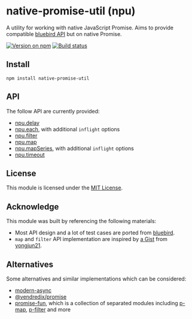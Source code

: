 # native-promise-util (npu)
A utility for working with native JavaScript Promise. Aims to provide compatible
[bluebird API] but on native Promise.

[![Version on npm]][native-promise-util]
[![Build status]][Build workflow]


## Install
```
npm install native-promise-util
```


## API
The follow API are currently provided:
- [npu.delay](./doc/delay.md)
- [npu.each](./doc/each.md), with additional `inflight` options
- [npu.filter](./doc/filter.md)
- [npu.map](./doc/map.md)
- [npu.mapSeries](./doc/map-series.md), with additional `inflight` options
- [npu.timeout](./doc/timeout.md)


## License
This module is licensed under the [MIT License](./LICENSE).


## Acknowledge
This module was built by referencing the following materials:
- Most API design and a lot of test cases are ported from [bluebird].
- `map` and `filter` API implementation are inspired by [a Gist][1] from [yongjun21].


## Alternatives
Some alternatives and similar implementations which can be considered:
- [modern-async]
- [@vendredix/promise]
- [promise-fun], which is a collection of separated modules including [p-map], [p-filter] and more



[1]: https://gist.github.com/yongjun21/ec0ea757b9dcbf972a351453755cadcb/e75a7c54b75aa09fd1f8c3d8e73906e35105c9cc
[@vendredix/promise]: https://www.npmjs.com/package/@vendredix/promise
[bluebird API]: http://bluebirdjs.com/docs/api-reference.html
[bluebird]: http://bluebirdjs.com/
[Build status]: https://github.com/VeryCrazyDog/native-promise-util/workflows/Node.js%20CI/badge.svg
[Build workflow]: https://github.com/VeryCrazyDog/native-promise-util/actions?query=workflow%3A%22Node.js+CI%22
[modern-async]: https://www.npmjs.com/package/modern-async
[native-promise-util]: https://www.npmjs.com/package/native-promise-util
[p-filter]: https://www.npmjs.com/package/p-filter
[p-map]: https://www.npmjs.com/package/p-map
[promise-fun]: https://github.com/sindresorhus/promise-fun#packages
[Version on npm]: https://badgen.net/npm/v/native-promise-util
[yongjun21]: https://github.com/yongjun21
